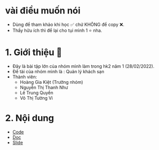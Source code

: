 # vài điều muốn nói 
- Dùng để tham khảo khi học ✅ chứ KHÔNG để copy ❌.
- Thấy hữu ích thì để lại cho tụi mình 1 ⭐ nha.

# 1. Giới thiệu 🍦
- Đây là bài tập lớn của nhóm mình làm trong hk2 năm 1 (28/02/2022).
- Đề tài của nhóm mình là : Quản lý khách sạn
- Thành viên:
  - Hoàng Gia Kiệt (Trưởng nhóm)
  - Nguyễn Thị Thanh Như
  - Lê Trung Quyền
  - Võ Thị Tường Vi

# 2. Nội dung
- [Code](./Code/)
- [Doc](./Báo%20cáo/)
- [Slide](./Báo%20cáo/)